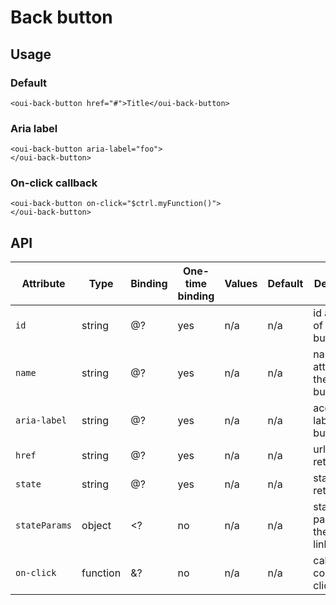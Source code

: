 # Back button

<component-status cx-design="complete" ux="complete"></component-status>

## Usage

### Default

```html:preview
<oui-back-button href="#">Title</oui-back-button>
```

### Aria label

```html:preview
<oui-back-button aria-label="foo">
</oui-back-button>
```

### On-click callback

```html:preview
<oui-back-button on-click="$ctrl.myFunction()">
</oui-back-button>
```

## API

| Attribute     | Type      | Binding   | One-time binding  | Values | Default   | Description
| ----          | ----      | ----      | ----              | ----   | ----      | ----
| `id`          | string    | @?        | yes               | n/a    | n/a       | id attribute of the button/link
| `name`        | string    | @?        | yes               | n/a    | n/a       | name attribute of the button/link
| `aria-label`  | string    | @?        | yes               | n/a    | n/a       | accessibility label of the button/link
| `href`        | string    | @?        | yes               | n/a    | n/a       | url of the return link
| `state`       | string    | @?        | yes               | n/a    | n/a       | state of the return link
| `stateParams` | object    | <?        | no                | n/a    | n/a       | state params of the return link
| `on-click`    | function  | &?        | no                | n/a    | n/a       | callback on component click
